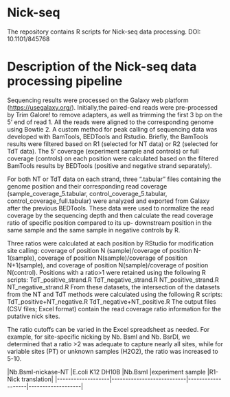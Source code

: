 # Nick-seq
The repository contains R scripts for Nick-seq data processing. DOI: 10.1101/845768

# Description of the Nick-seq data processing pipeline
Sequencing results were processed on the Galaxy web platform (https://usegalaxy.org/). Initially,the paired-end reads were pre-processed by Trim Galore! to remove adapters, as well as trimming the first 3 bp on the 5’ end of read 1. All the reads were aligned to the corresponding genome using Bowtie 2. A custom method for peak calling of sequencing data was developed with BamTools, BEDTools and Rstudio. Briefly, the BamTools results were filtered based on R1 (selected for NT data) or R2 (selected for TdT data). The 5’ coverage (experiment sample and controls) or full coverage (controls) on each position were calculated based on the filtered BamTools results by BEDTools (positive and negative strand separately).

For both NT or TdT data on each strand, three “.tabular” files containing the genome position and their corresponding read coverage (sample_coverage_5.tabular, control_coverage_5.tabular, control_coverage_full.tabular) were analyzed and exported from Galaxy after the previous BEDTools. These data were used to normalize the read coverage by the sequencing depth and then calculate the read coverage ratio of specific position compared to its up- downstream position in the same sample and the same sample in negative controls by R.

Three ratios were calculated at each position by RStudio for modification site calling: coverage of position N (sample)/coverage of position N-1(sample), coverage of position N(sample)/coverage of position N+1(sample), and coverage of position N(sample)/coverage of position N(control). Positions with a ratio>1 were retained using the following R scripts: TdT_positive_strand.R TdT_negative_strand.R NT_positive_strand.R NT_negative_strand.R From these datasets, the intersection of the datasets from the NT and TdT methods were calculated using the following R scripts: TdT_positive+NT_negative.R TdT_negative+NT_positive.R The output files (CSV files; Excel format) contain the read coverage ratio information for the putative nick sites.

The ratio cutoffs can be varied in the Excel spreadsheet as needed. For example, for site-specific nicking by Nb. BsmI and Nb. BsrDI, we determined that a ratio >2 was adequate to capture nearly all sites, while for variable sites (PT) or unknown samples (H2O2), the ratio was increased to 5-10.




|Nb.BsmI-nickase-NT	|E.coli K12 DH10B	|Nb.BsmI	|experiment sample 	|R1-Nick translation|
|-------------------|---------------------------|-------------------|-------------------|


